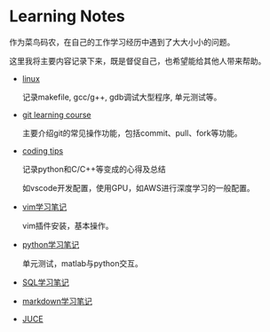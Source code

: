 # Learning Notes
作为菜鸟码农，在自己的工作学习经历中遇到了大大小小的问题。

这里我将主要内容记录下来，既是督促自己，也希望能给其他人带来帮助。

- [linux](Linux/linux_note.md)

  记录makefile, gcc/g++, gdb调试大型程序, 单元测试等。

- [git learning course](git/git_note.md)

  主要介绍git的常见操作功能，包括commit、pull、fork等功能。

- [coding tips](coding_tips.md)

  记录python和C/C++等变成的心得及总结

  如vscode开发配置，使用GPU，如AWS进行深度学习的一般配置。

- [vim学习笔记](vim_note.md)

  vim插件安装，基本操作。

- [python学习笔记](python.md)

  单元测试，matlab与python交互。

- [SQL学习笔记](SQL.md)

- [markdown学习笔记](markdown.md)

- [JUCE](JUCE.md)

